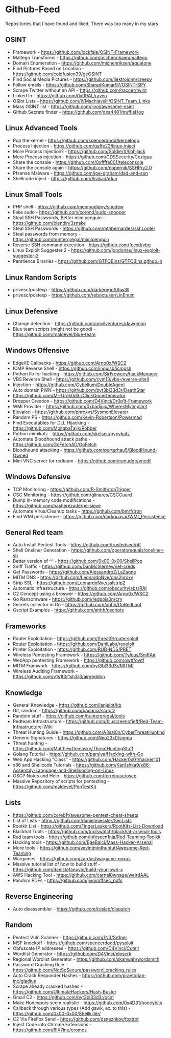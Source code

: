 # Github-Feed
Repositories that I have found and liked, There was too many in my stars

## OSINT
- Framework - https://github.com/lockfale/OSINT-Framework
- Maltego Transforms - https://github.com/michenriksen/maltego
- Domain Enumeration - https://github.com/michenriksen/aquatone
- Find Pictures Based on Location - https://github.com/coldfusion39/geOSINT
- Find Social Media Pictures - https://github.com/ilektrojohn/creepy
- Follow emails - https://github.com/SharadKumar97/OSINT-SPY
- Scrape Twitter without an API - https://github.com/haccer/twint
- Linked In - https://github.com/0x09AL/raven
- OSInt Lists - https://github.com/IVMachiavelli/OSINT_Team_Links
- Mass OSINT list - https://github.com/jivoi/awesome-osint
- Github Secrets finder - https://github.com/dxa4481/truffleHog

## Linux Advanced Tools
- Pop the kernel - https://github.com/spencerdodd/kernelpop
- Process Injection - https://github.com/gaffe23/linux-inject
- More Process Injection? - https://github.com/SoldierX/libhijack
- More Process injection - https://github.com/GDSSecurity/Cexigua
- Share the console - https://github.com/0xffffe001/teleconsole
- Share the console again - https://github.com/nopernik/SSHPry2.0
- Pfsense Malware - https://github.com/joe-graham/dad-and-son
- Shellcode inject - https://github.com/Srakai/Adun


## Linux Small Tools
- PHP shell - https://github.com/mempodippy/snodew
- Fake sudo - https://github.com/xorond/sudo-snooper
- Steal SSH Passwords, Better mimipenguin - https://github.com/blendin/3snake
- Steal SSH Passwords - https://github.com/mthbernardes/sshLooter
- Steal passwords from memory - https://github.com/huntergregal/mimipenguin
- Reverse SSH command execution - https://github.com/feexd/vbg
- Linux Exploit Suggester 2 - https://github.com/jondonas/linux-exploit-suggester-2
- Perstience Binaries - https://github.com/GTFOBins/GTFOBins.github.io


## Linux Random Scripts
- privesc/postexp - https://github.com/darkerego/0hw3ll
- privesc/postexp - https://github.com/rebootuser/LinEnum

## Linux Defensive
- Change detection - https://github.com/anvilventures/dawgmon
- Blue team scripts (might not be good) - https://github.com/maldevel/blue-team


## Windows Offensive
- Edge/IE Callbacks - https://github.com/Arno0x/WSC2
- ICMP Reverse Shell - https://github.com/inquisb/icmpsh
- Python lib for hacking - https://github.com/SirFroweey/hackManager
- VBS Reverse Shell - https://github.com/cym13/vbs-reverse-shell
- Injection - https://github.com/Cybellum/DoubleAgent
- Auto domain PWN - https://github.com/byt3bl33d3r/DeathStar
- https://github.com/Mr-Un1k0d3r/ClickOnceGenerator
- Dropper Creation - https://github.com/D4Vinci/Dr0p1t-Framework
- WMI Provider - https://github.com/0xbadjuju/WheresMyImplant
- Elevaion - https://github.com/phroxvs/SysmonElevator
- Random PS - https://github.com/Kevin-Robertson/Powermad
- Find Executables for DLL Hijacking - https://github.com/MojtabaTajik/Robber
- Python mimikatz - https://github.com/skelsec/pypykatz
- Automate Bloodhound attack paths - https://github.com/GoFetchAD/GoFetch
- Bloodhound attacking - https://github.com/porterhau5/BloodHound-Owned
- Mini VNC server for redteam - https://github.com/rsmudge/vncdll



## Windows Defensive
- TCP Monitoring - https://github.com/R-Smith/tcpTrigger
- CSC Monitoring - https://github.com/glinares/CSCGuard
- Dump in-memory code modifications - https://github.com/hasherezade/pe-sieve
- Automate Virus/Cleanup tasks - https://github.com/bmrf/tron
- Find WMI persistence - https://github.com/darkquasar/WMI_Persistence

## General Red team
- Auto Install Pentest Tools - https://github.com/trustedsec/ptf
- Shell Oneliner Generation - https://github.com/operatorequals/oneliner-sh
- Better version of ^^ - https://github.com/0x00-0x00/ShellPop
- Sniff Traffic - https://github.com/DanMcInerney/net-creds
- Get Passwords - https://github.com/AlessandroZ/LaZagne
- MITM DNS - https://github.com/LeonardoNve/dns2proxy
- Strip SSL - https://github.com/LeonardoNve/sslstrip2
- Automatic Infrastructure - https://github.com/obscuritylabs/RAI
- C2 Concept using a broswer - https://github.com/Arno0x/WSC2
- Go Ransomware - https://github.com/redpois0n/cry
- Secrets collector in Go - https://github.com/ahhh/GoRedLoot
- Gscript Examples - https://github.com/ahhh/gscripts



## Frameworks
- Router Exploitation - https://github.com/threat9/routersploit
- Router Exploitation - https://github.com/DaniLabs/rexploit
- Printer Exploitation - https://github.com/RUB-NDS/PRET
- Wireless Pentesting Framework - https://github.com/Tylous/SniffAir
- WebApp pentesting Framework - https://github.com/owtf/owtf
- MITM Framwork - https://github.com/byt3bl33d3r/MITMf
- Wireless Auditing Framework - https://github.com/v1s1t0r1sh3r3/airgeddon


## Knowledge
- General Knowledge - https://github.com/lanjelot/kb
- Git, random - https://github.com/badania/scriptz
- Random stuff - https://github.com/huntergregal/tools
- Redteam Infrastructure - https://github.com/bluscreenofjeff/Red-Team-Infrastructure-Wiki
- Threat Hunting Guide - https://github.com/A3sal0n/CyberThreatHunting
- Generic Signatures - https://github.com/Neo23x0/sigma
- Threat hunting - https://github.com/MatthewDemaske/ThreatHuntingStuff
- Golang Tutorial - https://github.com/parsiya/Hacking-with-Go
- Web App Hacking "Class" - https://github.com/Hacker0x01/hacker101
- x86 and Shellcode Tutorials - https://github.com/Kan1shka9/x86-Assembly-Language-and-Shellcoding-on-Linux
- OSCP Notes and Help - https://github.com/ferreirasc/oscp
- Massive Repository of scripts for pentesting - https://github.com/maldevel/PenTestKit


## Lists
- https://github.com/coreb1t/awesome-pentest-cheat-sheets
- List of Lists - https://github.com/danielmiessler/SecLists
- Rootkit List - https://github.com/FingerLeakers/RootKits-List-Download
- Blackhat Tools - https://github.com/toolswatch/blackhat-arsenal-tools
- Red team tools - https://github.com/infosecn1nja/Red-Teaming-Toolkit
- Hacking tools - https://github.com/EgeBalci/Mass-Hacker-Arsenal
- More tools - https://github.com/yeyintminthuhtut/Awesome-Red-Teaming
- Wargames - https://github.com/zardus/wargame-nexus
- Massive tutorial list of how to build stuff - https://github.com/danistefanovic/build-your-own-x
- AWS Hacking Tool - https://github.com/carnal0wnage/weirdAAL
- Random PDFs - https://github.com/jivoi/offsec_pdfs


## Reverse Engineering
- Auto disassembler - https://github.com/isislab/dispatch

## Random
- Pentest Vuln Scanner - https://github.com/1N3/Sn1per
- MSF knockoff - https://github.com/spencerdodd/pysploit
- Obfuscate IP addresses - https://github.com/D4Vinci/Cuteit
- Wordlist Generator - https://github.com/D4Vinci/elpscrk
- Regional Wordlist Generator - https://github.com/skahwah/wordsmith
- Password Cracking Rule - https://github.com/NotSoSecure/password_cracking_rules
- Auto Crack Responder Hashes - https://github.com/praetorian-inc/gladius
- Scrape already cracked hashes - https://github.com/UltimateHackers/Hash-Buster
- Gmail C2 - https://github.com/byt3bl33d3r/gcat
- Make Honeypots seem realistic - https://github.com/0x4D31/honeybits
- Callback through various types (Add gawk, ex. to this) - https://github.com/0x00-0x00/Shellkiller/
- C2 Via FireFox Send - https://github.com/dsnezhkov/foxtrot
- Inject Code into Chrome Extensions - https://github.com/6IX7ine/cromos
